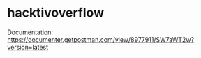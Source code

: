 # hacktivoverflow
Documentation: https://documenter.getpostman.com/view/8977911/SW7aWT2w?version=latest